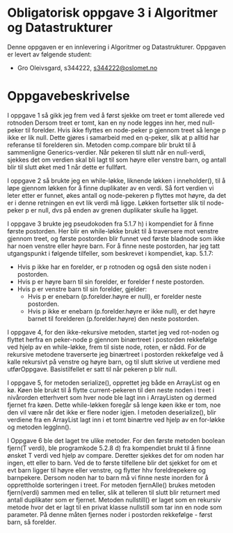 # Obligatorisk oppgave 3 i Algoritmer og Datastrukturer

Denne oppgaven er en innlevering i Algoritmer og Datastrukturer. 
Oppgaven er levert av følgende student:
* Gro Oleivsgard, s344222, s344222@oslomet.no


# Oppgavebeskrivelse

I oppgave 1 så gikk jeg frem ved å først sjekke om treet er tomt allerede ved rotnoden
Dersom treet er tomt, kan en ny node legges inn her, med null-peker til forelder. Hvis ikke
flyttes en node-peker p gjennom treet så lenge p ikke er lik null. Dette gjøres
i samarbeid med en q-peker, slik at p alltid har referanse til forelderen sin. Metoden comp.compare
blir brukt til å sammenligne Generics-verdier. Når pekeren til slutt når en null-verdi, sjekkes
det om verdien skal bli lagt til som høyre eller venstre barn, og antall blir til slutt øket med 1
når dette er fullført.

I oppgave 2 så brukte jeg en while-løkke, liknende løkken i inneholder(), til å løpe gjennom løkken for å finne duplikater av en verdi. 
Så fort verdien vi leter etter er funnet, økes antall og node-pekeren p flyttes mot høyre, da det er i denne retningen
en evt lik verdi må ligge. Løkken fortsetter slik til node-peker p er null, dvs på enden av grenen duplikater
skulle ha ligget.

I oppgave 3 brukte jeg pseudokoden fra 5.1.7 h) i kompendiet for å finne første postorden. Her blir en while-løkke
brukt til å traversere mot venstre gjennom treet, og første postorden blir funnet ved første bladnode som ikke har
noen venstre eller høyre barn. For å finne neste postorden, har jeg tatt utgangspunkt i følgende tilfeller, som beskrevet 
i kompendiet, kap. 5.1.7:
- Hvis p ikke har en forelder, er p rotnoden og også den siste noden i postorden.
- Hvis p er høyre barn til sin forelder, er forelder f neste postorden.
- Hvis p er venstre barn til sin forelder, gjelder:
  - Hvis p er enebarn (p.forelder.høyre er null), er forelder neste postorden.
  - Hvis p ikke er enebarn (p.forelder.høyre er ikke null), er det høyre barnet til 
    forelderen (p.forelder.høyre) den neste postorden.

I oppgave 4, for den ikke-rekursive metoden, startet jeg ved rot-noden og flyttet herfra en peker-node p gjennom 
binærtreet i postorden rekkefølge ved hjelp av en while-løkke, frem til siste node, roten, er nådd. For de rekursive
metodene traverserte jeg binærtreet i postorden rekkefølge ved å kalle rekursivt på venstre og høyre barn, og til slutt
skrive ut verdiene med utførOppgave. Basistilfellet er satt til når pekeren p blir null.

I oppgave 5, for metoden serialize(), opprettet jeg både en ArrayList og en kø. Køen ble brukt til å flytte current-pekeren til den neste noden i treet i nivårorden etterhvert som hver node ble lagt inn i ArrayListen og dermed fjernet fra køen. Dette while-løkken foregår så lenge køen ikke er tom, noe den vil være når det ikke er flere noder igjen. I metoden deserialize(), blir verdiene fra en ArrayList lagt inn i et tomt binærtre ved hjelp av en for-løkke og metoden leggInn(). 

I Oppgave 6 ble det laget tre ulike metoder. For den første metoden boolean fjern(T verdi), ble programkode 5.2.8 d) fra kompendiet brukt til å finne ønsket T verdi ved hjelp av compare. Deretter sjekkes det for om noden har ingen, ett eller to barn. Ved de to første tilfellene blir det sjekket for om et evt barn ligger til høyre eller venstre, og flytter hhv foreldrepekere og barnpekere. Dersom noden har to barn må vi finne neste inorden for å opprettholde sorteringen i treet. For metoden fjernAlle() brukes metoden fjern(verdi) sammen med en teller, slik at telleren til slutt blir returnert med antall duplikater som er fjernet. Metoden nullstill() er laget som en rekursiv metode hvor det er lagt til en privat klasse nullstill som tar inn en node som parameter. På denne måten fjernes noder i postorden rekkefølge - først barn, så forelder. 

